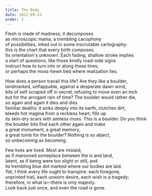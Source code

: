 ```yaml
---
title: The Body
date: 2022-09-23
order: 2
---
```


Flesh is made of madness; it decomposes  
as microscopic mania, a trembling cacophony  
of possibilities, inked out in some inscrutable cartography:  
this is the chart that every birth composes.  
Its orientation's unknown. Each fading, shallow stroke implies  
a start of questions, like those kindly road-side signs  
instruct how to turn into or along these lines;  
or perhaps the moss-hewn bed where realization lies.

How does a person travail this life? Are they like a boulder,  
landmarked, unflappable, against a desperate dawn wind,  
bits of self scraped off in secret, refusing to move even an inch  
but for the arrogant rain of time? The boulder would rather die,  
so again and again it dies and dies  
familiar deaths: it sinks deeply into its earth, clutches dirt,  
bleeds hot magma from a reckless heart, fills up  
its skin-dry scars with aimless moss. This is a boulder. Do you think  
the boulder bits find each other again and make  
a great monument, a great memory,  
a great tomb for the boulder? Nothing is so abject,  
so unbecoming as becoming.

Few lives are lived. Most are mislaid,  
as if marooned someplace between the is and land,  
latent, as if being were too slight or still, and  
its trembling blue dot marked where our bodies are laid.  
Yet, I think every life ought to transpire: each foregone,  
unprinted trail, each unworn desire, each wish is a tragedy;  
therefore, in what is—there is only majesty.  
Look back just once, and even the road is gone.
